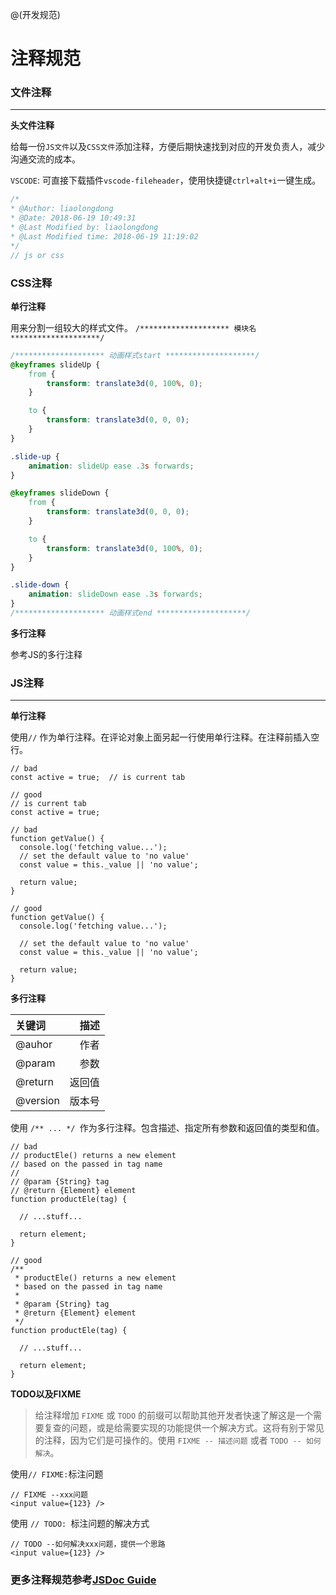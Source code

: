 @(开发规范)

# 注释规范

### 文件注释
***

 **头文件注释**
 
 给每一份`JS文件`以及`CSS文件`添加注释，方便后期快速找到对应的开发负责人，减少沟通交流的成本。
 
 `VSCODE`:  可直接下载插件`vscode-fileheader`，使用快捷键`ctrl+alt+i`一键生成。
 ```javascript
 /*
 * @Author: liaolongdong 
 * @Date: 2018-06-19 10:49:31 
 * @Last Modified by: liaolongdong
 * @Last Modified time: 2018-06-19 11:19:02
 */
// js or css
 ```

### CSS注释

 **单行注释**
 
 用来分割一组较大的样式文件。
 `/******************** 模块名 ********************/`
```css
/******************** 动画样式start ********************/
@keyframes slideUp {
    from {
        transform: translate3d(0, 100%, 0);
    }

    to {
        transform: translate3d(0, 0, 0);
    }
}

.slide-up {
    animation: slideUp ease .3s forwards;
}

@keyframes slideDown {
    from {
        transform: translate3d(0, 0, 0);
    }

    to {
        transform: translate3d(0, 100%, 0);
    }
}

.slide-down {
    animation: slideDown ease .3s forwards;
}
/******************** 动画样式end ********************/
```

**多行注释**

参考JS的多行注释

### JS注释
***

**单行注释**

使用`//` 作为单行注释。在评论对象上面另起一行使用单行注释。在注释前插入空行。
```
// bad
const active = true;  // is current tab

// good
// is current tab
const active = true;

// bad
function getValue() {
  console.log('fetching value...');
  // set the default value to 'no value'
  const value = this._value || 'no value';

  return value;
}

// good
function getValue() {
  console.log('fetching value...');

  // set the default value to 'no value'
  const value = this._value || 'no value';

  return value;
}
```
**多行注释**

|   关键词	|  描述   |
| :-------- | ------:|
| @auhor    |  作者   |
| @param    |  参数   |
| @return   |  返回值 |
| @version  |  版本号 |


使用 `/** ... */ `作为多行注释。包含描述、指定所有参数和返回值的类型和值。
```
// bad
// productEle() returns a new element
// based on the passed in tag name
//
// @param {String} tag
// @return {Element} element
function productEle(tag) {

  // ...stuff...

  return element;
}

// good
/**
 * productEle() returns a new element
 * based on the passed in tag name
 *
 * @param {String} tag
 * @return {Element} element
 */
function productEle(tag) {

  // ...stuff...

  return element;
}
```
**TODO以及FIXME**

> 给注释增加 `FIXME` 或 `TODO` 的前缀可以帮助其他开发者快速了解这是一个需要复查的问题，或是给需要实现的功能提供一个解决方式。这将有别于常见的注释，因为它们是可操作的。使用 `FIXME -- 描述问题` 或者 `TODO -- 如何解决`。

使用` // FIXME: `标注问题
```
// FIXME --xxx问题
<input value={123} />
```

使用 `// TODO: `标注问题的解决方式
```
// TODO --如何解决xxx问题，提供一个思路
<input value={123} />
```

### 更多注释规范参考[JSDoc Guide](http://yuri4ever.github.io/jsdoc/)
